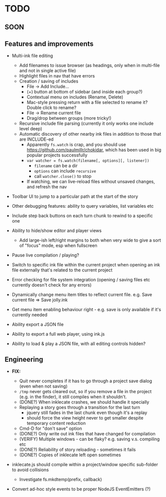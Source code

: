 # TODO

## SOON


## Features and improvements

* Multi-ink file editing
    * Add filenames to issue browser (as headings, only when in multi-file and not in single active file)
    * Highlight files in nav that have errors
    * Creation / saving of includes
        * File -> Add Include...
        * (+) button at bottom of sidebar (and inside each group?)
        * Contextual menu on includes (Rename, Delete)
        * Mac-style pressing return with a file selected to rename it? Double click to rename?
        * File -> Rename current file
        * Drag/drop between groups (more tricky!)
    * Recursive include file parsing (currently it only works one include level deep)
    * Automatic discovery of other nearby ink files in addition to those that are INCLUDE-ed
        * Apparently `fs.watch` is crap, and you should use <https://github.com/paulmillr/chokidar>, which has been used in big popular projects successfully
        * `var watcher = fs.watch(filename[, options][, listener])`
            * `filename` can be a dir
            * `options` can include `recursive`
            * call `watcher.close()` to stop
        * If watching, we can live-reload files without unsaved changes, and refresh the nav

* Toolbar UI to jump to a particular path at the start of the story

* Other debugging features: ability to query variables, list variables etc

* Include step back buttons on each turn chunk to rewind to a specific one

* Ability to hide/show editor and player views
    * Add large-ish left/right margins to both when very wide to give a sort of "focus" mode, esp when fullscreen

* Pause live compilation / playing?

* Switch to specific ink file within the current project when opening an ink file externally that's related to the current project

* Error checking for file system integration (opening / saving files etc currently doesn't check for any errors)

* Dynamically change menu item titles to reflect current file. e.g. Save current file => Save jolly.ink

* Get menu item enabling behaviour right - e.g. save is only available if it's currently needed

* Ability export a JSON file

* Ability to export a full web player, using ink.js

* Ability to load & play a JSON file, with all editing controls hidden?

## Engineering

* **FIX:**
    * Quit never completes if it has to go through a project save dialog (even when not saving)
    * `/tmp` never gets cleared out, so if you remove a file in the project (e.g. in the finder), it still compiles when it shouldn't.
    * (DONE?) When inklecate crashes, we should handle it specially
    * Replaying a story goes through a transition for the last turn
        * jquery still fades in the last chunk even though it's a replay
        * should force the view height never to get smaller despite temporary content reduction
    * Cmd-D for "don't save" option
    * (DONE?) Only write out ink files that have changed for compilation
    * (VERIFY) Multiple windows - can be flaky? e.g. saving v.s. compiling etc
    * (DONE?) Reliability of story reloading - sometimes it fails
    * (DONE?) Copies of inklecate left open sometimes

* inklecate.js should compile within a project/window specific sub-folder to avoid collisions
    * Investigate fs.mkdtemp(prefix, callback)

* Convert ad-hoc style events to be proper NodeJS EventEmitters (?)
